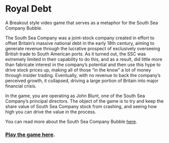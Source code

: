 # Royal Debt
A Breakout style video game that serves as a metaphor for the South Sea Company Bubble. 

  The South Sea Company was a joint-stock company created in effort to offset Britain’s massive national debt in the early 18th century, aiming to generate revenue through the lucrative prospect of exclusively overseeing British trade to South American ports. As it turned out, the SSC was extremely limited in their capability to do this, and as a result, did little more than fabricate interest in the company’s potential and then use this hype to drive stock prices up, making all of those “in the know” a lot of money through insider trading. Eventually, with no revenue to back the company’s perceived growth, it collapsed, driving a large portion of Britain into major financial crisis. 
  
  In the game, you are operating as John Blunt, one of the South Sea Company’s principal directors. The object of the game is to try and keep the share value of South Sea Company stock from crashing, and seeing how high you can drive the value in the process. 

You can read more about the South Sea Company Bubble [here](https://en.wikipedia.org/wiki/South_Sea_Company).

### **[Play the game here](https://mmcmill.github.io/RoyalDebt/index.html).**
